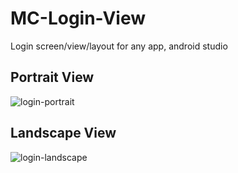 # MC-Login-View
Login screen/view/layout for any app, android studio

## Portrait View
![login-portrait](https://user-images.githubusercontent.com/79749919/169028118-8a2564fd-f51b-49e1-848a-d45b0db11799.png)

## Landscape View
![login-landscape](https://user-images.githubusercontent.com/79749919/169028152-eb08be7c-b45f-41bb-8d46-ba93fc409a1a.png)
